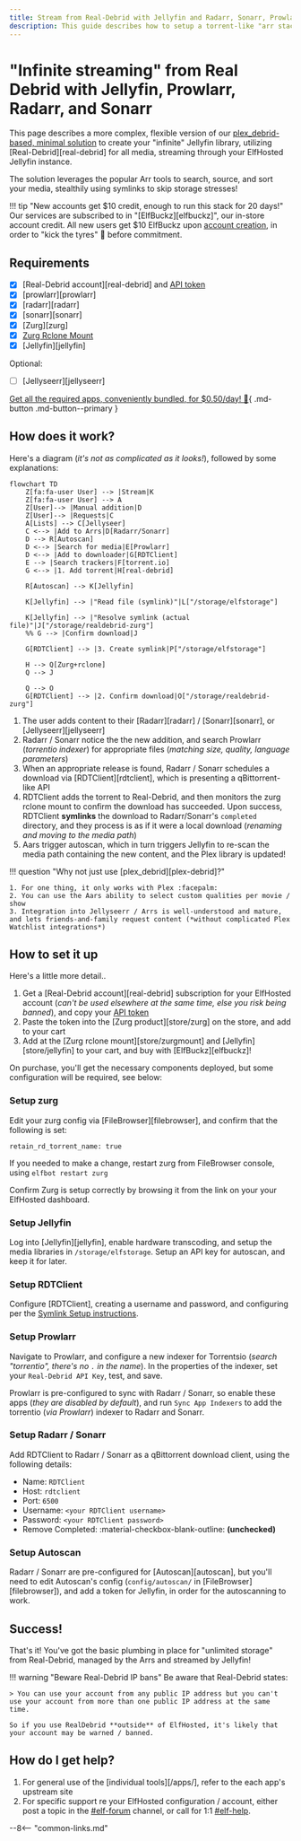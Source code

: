 ```yaml
---
title: Stream from Real-Debrid with Jellyfin and Radarr, Sonarr, Prowlarr
description: This guide describes how to setup a torrent-like "arr stack", to achiev "stremio-style", streaming your media from Real-Debrid using Jellyfin, without having to store it locally or even touch a torrent client or a VPN!
---
```

# "Infinite streaming" from Real Debrid with Jellyfin, Prowlarr, Radarr, and Sonarr

This page describes a more complex, flexible version of our [plex_debrid-based, minimal solution](/guides/media/stream-from-real-debrid-with-plex/) to create your "infinite" Jellyfin library, utilizing [Real-Debrid][real-debrid] for all media, streaming through your ElfHosted Jellyfin instance.

The solution leverages the popular Arr tools to search, source, and sort your media, stealthily using symlinks to skip storage stresses!

!!! tip "New accounts get $10 credit, enough to run this stack for 20 days!"
    Our services are subscribed to in "[ElfBuckz][elfbuckz]", our in-store account credit. All new users get $10 ElfBuckz upon [account creation](https://store.elfhosted.com/my-account/), in order to "kick the tyres" :red_car: before commitment.

## Requirements

* [x] [Real-Debrid account][real-debrid] and [API token](https://real-debrid.com/apitoken)
* [x] [prowlarr][prowlarr]
* [x] [radarr][radarr]
* [x] [sonarr][sonarr]
* [x] [Zurg][zurg]
* [x] [Zurg Rclone Mount](https://store.elfhosted.com/product/rclone-real-debrid/)
* [x] [Jellyfin][jellyfin]

Optional:

* [ ] [Jellyseerr][jellyseerr]

[Get all the required apps, conveniently bundled, for $0.50/day! :gift:](https://store.elfhosted.com/product/advanced-real-debrid-jellyfin-streaming-bundle){ .md-button .md-button--primary }

## How does it work?

Here's a diagram (*it's not as complicated as it looks!*), followed by some explanations:

```mermaid
flowchart TD
    Z[fa:fa-user User] --> |Stream|K
    Z[fa:fa-user User] --> A
    Z[User]--> |Manual addition|D
    Z[User]--> |Requests|C
    A[Lists] --> C[Jellyseer]
    C <--> |Add to Arrs|D[Radarr/Sonarr]
    D --> R[Autoscan]
    D <--> |Search for media|E[Prowlarr]
    D <--> |Add to downloader|G[RDTClient]
    E --> |Search trackers|F[torrent.io]
    G <--> |1. Add torrent|H[real-debrid]

    R[Autoscan] --> K[Jellyfin] 

    K[Jellyfin] --> |"Read file (symlink)"|L["/storage/elfstorage"]

    K[Jellyfin] --> |"Resolve symlink (actual file)"|J["/storage/realdebrid-zurg"]
    %% G --> |Confirm download|J

    G[RDTClient] --> |3. Create symlink|P["/storage/elfstorage"]

    H --> Q[Zurg+rclone]
    Q --> J

    Q --> O
    G[RDTClient] --> |2. Confirm download|O["/storage/realdebrid-zurg"]
```

1. The user adds content to their [Radarr][radarr] / [Sonarr][sonarr], or [Jellyseerr][jellyseerr]
2. Radarr / Sonarr notice the the new addition, and search Prowlarr (*torrentio indexer*) for appropriate files (*matching size, quality, language parameters*)
3. When an appropriate release is found, Radarr / Sonarr schedules a download via [RDTClient][rdtclient], which is presenting a qBittorrent-like API
4. RDTClient adds the torrent to Real-Debrid, and then monitors the zurg rclone mount to confirm the download has succeeded. Upon success, RDTClient **symlinks** the download to Radarr/Sonarr's `completed` directory, and they process is as if it were a local download (*renaming and moving to the media path*)
5. Aars trigger autoscan, which in turn triggers Jellyfin to re-scan the media path containing the new content, and the Plex library is updated!

!!! question "Why not just use [plex_debrid][plex-debrid]?"

    1. For one thing, it only works with Plex :facepalm:
    2. You can use the Aars ability to select custom qualities per movie / show
    3. Integration into Jellyseerr / Arrs is well-understood and mature, and lets friends-and-family request content (*without complicated Plex Watchlist integrations*)

## How to set it up

Here's a little more detail..

1. Get a [Real-Debrid account][real-debrid] subscription for your ElfHosted account (*can't be used elsewhere at the same time, else you risk being banned*), and copy your [API token](https://real-debrid.com/apitoken)
2. Paste the token into the [Zurg product][store/zurg] on the store, and add to your cart
3. Add at the [Zurg rclone mount][store/zurgmount] and [Jellyfin][store/jellyfin] to your cart, and buy with [ElfBuckz][elfbuckz]!

On purchase, you'll get the necessary components deployed, but some configuration will be required, see below:

### Setup zurg

Edit your zurg config via [FileBrowser][filebrowser], and confirm that the following is set:

```
retain_rd_torrent_name: true
```

If you needed to make a change, restart zurg from FileBrowser console, using `elfbot restart zurg`

Confirm Zurg is setup correctly by browsing it from the link on your your ElfHosted dashboard.

### Setup Jellyfin

Log into [Jellyfin][jellyfin], enable hardware transcoding, and setup the media libraries in `/storage/elfstorage`. Setup an API key for autoscan, and keep it for later.

### Setup RDTClient

Configure [RDTClient], creating a username and password, and configuring per the [Symlink Setup instructions](/app/rdtclient/#symlink-downloader).

### Setup Prowlarr

Navigate to Prowlarr, and configure a new indexer for Torrentsio (*search "torrentio", there's no `.` in the name*). In the properties of the indexer, set your `Real-Debrid API Key`, test, and save.

Prowlarr is pre-configured to sync with Radarr / Sonarr, so enable these apps (*they are disabled by default*), and run `Sync App Indexers` to add the torrentio (*via Prowlarr*) indexer to Radarr and Sonarr.

### Setup Radarr / Sonarr

Add RDTClient to Radarr / Sonarr as a qBittorrent download client, using the following details:

* Name: `RDTClient`
* Host: `rdtclient`
* Port: `6500`
* Username: `<your RDTClient username>`
* Password: `<your RDTClient password>`
* Remove Completed: :material-checkbox-blank-outline: **(unchecked)**

### Setup Autoscan

Radarr / Sonarr are pre-configured for [Autoscan][autoscan], but you'll need to edit Autoscan's config (`config/autoscan/` in [FileBrowser][filebrowser]), and add a token for Jellyfin, in order for the autoscanning to work.

## Success!

That's it! You've got the basic plumbing in place for "unlimited storage" from Real-Debrid, managed by the Arrs and streamed by Jellyfin!

!!! warning "Beware Real-Debrid IP bans"
    Be aware that Real-Debrid states:
    
    > You can use your account from any public IP address but you can't use your account from more than one public IP address at the same time.

    So if you use RealDebrid **outside** of ElfHosted, it's likely that your account may be warned / banned.
    
## How do I get help?

1. For general use of the [individual tools][/apps/], refer to the each app's upstream site
2. For specific support re your ElfHosted configuration / account, either post a topic in the [#elf-forum](https://discord.com/channels/396055506072109067/1119489053927145472) channel, or call for 1:1 [#elf-help](https://discord.com/channels/396055506072109067/1119478614287712337).

--8<-- "common-links.md"